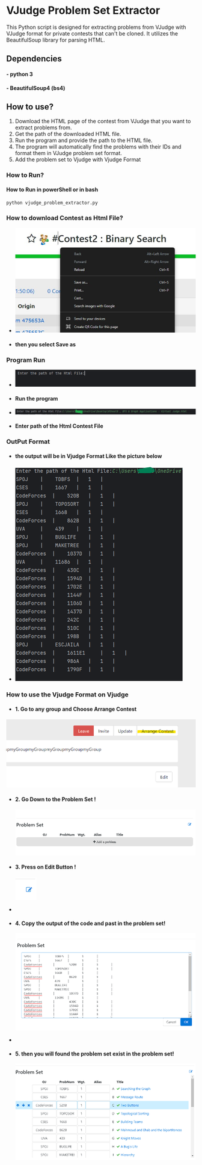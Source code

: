 # VJudge Problem Set Extractor

This Python script is designed for extracting problems from VJudge with VJudge format for private contests that can't be cloned. It utilizes the BeautifulSoup library for parsing HTML.

## Dependencies
#### - python 3
#### - BeautifulSoup4 (bs4)

## How to use?
1. Download the HTML page of the contest from VJudge that you want to extract problems from.
2. Get the path of the downloaded HTML file.
3. Run the program and provide the path to the HTML file.
4. The program will automatically find the problems with their IDs and format them in VJudge problem set format.
5. Add the problem set to Vjudge with Vjudge Format
### How to Run?
#### How to Run in powerShell or in bash 

```
python vjudge_problem_extractor.py
```

### How to download Contest as Html File?
- ![Alt Text](images/SaveWebSiteAsHtml.jpg)
- #### then you select Save as 

### Program Run
- ![Alt Text](images/ProgramRun.png)
- #### Run the program

- ![Alt Text](images/HtmlPath.png)
- #### Enter path of the Html Contest File

### OutPut Format

- #### the output will be in Vjudge Format Like the picture below
- ![Alt Text](images/OutPut.png)


### How to use the Vjudge Format on Vjudge 

- #### 1. Go to any group and Choose Arrange Contest
![Alt Text](images/VjudgeArangeContest.png)

- #### 2. Go Down to the Problem Set !
    ![Alt Text](images/ProblemSet.png)

- #### 3. Press on Edit Button !
    ![Alt Text](images/EditButoon.png)
- 
- #### 4. Copy the output of the code and past in the problem set!
    ![Alt Text](images/AfterPast.png)
- 
- #### 5. then you will found the problem set exist in the problem set!
    ![Alt Text](images/ProblemSetAfterAddingProblems.png)
